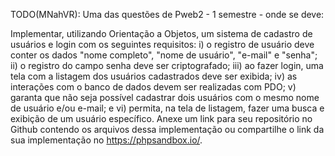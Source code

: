 TODO(MNahVR): Uma das questões de Pweb2 - 1 semestre - onde se deve:

Implementar, utilizando Orientação a Objetos, um sistema de cadastro de usuários e login com os seguintes requisitos: i) o registro de usuário deve conter os dados "nome completo", "nome de usuário", "e-mail" e "senha"; ii) o registro do campo senha deve ser criptografado; iii) ao fazer login, uma tela com a listagem dos usuários cadastrados deve ser exibida; iv) as interações com o banco de dados devem ser realizadas com PDO; v) garanta que não seja possível cadastrar dois usuários com o mesmo nome de usuário e/ou e-mail; e vi) permita, na tela de listagem, fazer uma busca e exibição de um usuário específico. Anexe um link para seu repositório no Github contendo os arquivos dessa implementação ou compartilhe o link da sua implementação no https://phpsandbox.io/.